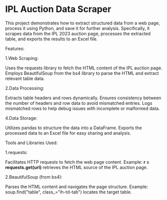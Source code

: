 # IPL Auction Data Scraper
This project demonstrates how to extract structured data from a web page, process it using Python, and save it for further analysis. Specifically, it scrapes data from the IPL 2023 auction page, processes the extracted table, and exports the results to an Excel file.

Features:

1.Web Scraping:

Uses the requests library to fetch the HTML content of the IPL auction page.
Employs BeautifulSoup from the bs4 library to parse the HTML and extract relevant table data.

2.Data Processing:

Extracts table headers and rows dynamically.
Ensures consistency between the number of headers and row data to avoid mismatched entries.
Logs mismatched rows to help debug issues with incomplete or malformed data.

4.Data Storage:

Utilizes pandas to structure the data into a DataFrame.
Exports the processed data to an Excel file for easy sharing and analysis.

Tools and Libraries Used:

1.requests:

Facilitates HTTP requests to fetch the web page content.
Example: **r = requests.get(url)** retrieves the HTML source of the IPL auction page.

2.BeautifulSoup (from bs4):

Parses the HTML content and navigates the page structure.
Example: soup.find("table", class_="ih-td-tab") locates the target table.

